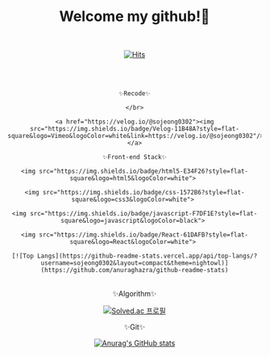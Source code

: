 <div align="center">
  
  # Welcome my github!👏
  
  </br>
  
  [![Hits](https://hits.seeyoufarm.com/api/count/incr/badge.svg?url=https%3A%2F%2Fgithub.com%2Fsojeong0302&count_bg=%23FAE3FF&title_bg=%23DCA1F2&icon=&icon_color=%23FFFFFF&title=hits&edge_flat=false)](https://github.com/sojeong0302)
  
  </br>
  
  </br>
  
  <div direction="row">
    
    ✨Recode✨
    
    </br>
    
    <a href="https://velog.io/@sojeong0302"><img src="https://img.shields.io/badge/Velog-11B48A?style=flat-square&logo=Vimeo&logoColor=white&link=https://velog.io/@sojeong0302"/></a>
    
  </div>
    
  <div direction="row">
    
    ✨Front-end Stack✨
    
    <img src="https://img.shields.io/badge/html5-E34F26?style=flat-square&logo=html5&logoColor=white"> 
    
    <img src="https://img.shields.io/badge/css-1572B6?style=flat-square&logo=css3&logoColor=white"> 
    
    <img src="https://img.shields.io/badge/javascript-F7DF1E?style=flat-square&logo=javascript&logoColor=black"> 
    
    <img src="https://img.shields.io/badge/React-61DAFB?style=flat-square&logo=React&logoColor=white"> 
    
    [![Top Langs](https://github-readme-stats.vercel.app/api/top-langs/?username=sojeong0302&layout=compact&theme=nightowl)](https://github.com/anuraghazra/github-readme-stats)
    
  </div>
  
  </br>
  
  <div direction="row">
  ✨Algorithm✨
  
  [![Solved.ac
  프로필](http://mazassumnida.wtf/api/v2/generate_badge?boj=uyio0302)](https://solved.ac/uyio0302)
  
  </div>
  
  <div direction="row">
  ✨Git✨ 
    
  [![Anurag's GitHub stats](https://github-readme-stats.vercel.app/api?username=sojeong0302&show_icons=true&theme=nightowl)](https://github.com/anuraghazra/github-readme-stats)
  </div>

</div>


